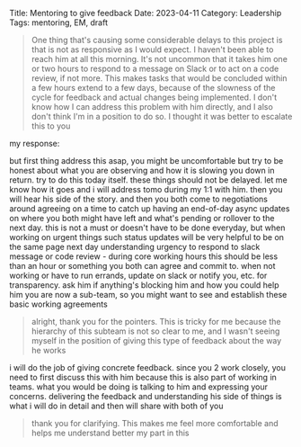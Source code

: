 Title: Mentoring to give feedback
Date: 2023-04-11
Category: Leadership
Tags: mentoring, EM, draft

> One thing that's causing some considerable delays to this project is that <X> is not as responsive as I would expect.
I haven't been able to reach him at all this morning. It's not uncommon that it takes him one or two hours to respond to a message on Slack or to act on a code review, if not more. This makes tasks that would be concluded within a few hours extend to a few days, because of the slowness of the cycle for feedback and actual changes being implemented.
I don't know how I can address this problem with him directly, and I also don't think I'm in a position to do so. I thought it was better to escalate this to you

my response:

but first thing address this asap, you might be uncomfortable but try to be honest about what you are observing and how it is slowing you down in return. try to do this today itself. these things should not be delayed. let me know how it goes and i will address tomo during my 1:1 with him.
then you will hear his side of the story. and then you both come to negotiations around
agreeing on a time to catch up
having an end-of-day async updates on where you both might have left and what's pending or rollover to the next day. this is not a must or doesn't have to be done everyday, but when working on urgent things such status updates will be very helpful to be on the same page next day
understanding urgency to respond to slack message or code review - during core working hours this should be less than an hour or something you both can agree and commit to.
when not working or have to run errands, update on slack or notify you, etc. for transparency.
ask him if anything's blocking him and how you could help him
you are now a sub-team, so you might want to see and establish these basic working agreements

> alright, thank you for the pointers. This is tricky for me because the hierarchy of this subteam is not so clear to me, and I wasn't seeing myself in the position of giving this type of feedback about the way he works

i will do the job of giving concrete feedback. since you 2 work closely, you need to first discuss this with him because this is also part of working in teams. what you would be doing is talking to him and expressing your concerns.
delivering the feedback and understanding his side of things is what i will do in detail and then will share with both of you

> thank you for clarifying. This makes me feel more comfortable and helps me understand better my part in this

